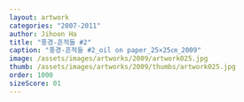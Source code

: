 ```yaml
---
layout: artwork
categories: "2007-2011"
author: Jihoon Ha
title: "풍경-흔적들 #2"
caption: "풍경-흔적들 #2_oil on paper_25×25㎝_2009"
image: /assets/images/artworks/2009/artwork025.jpg
thumb: /assets/images/artworks/2009/thumbs/artwork025.jpg
order: 1000
sizeScore: 01
---
```

